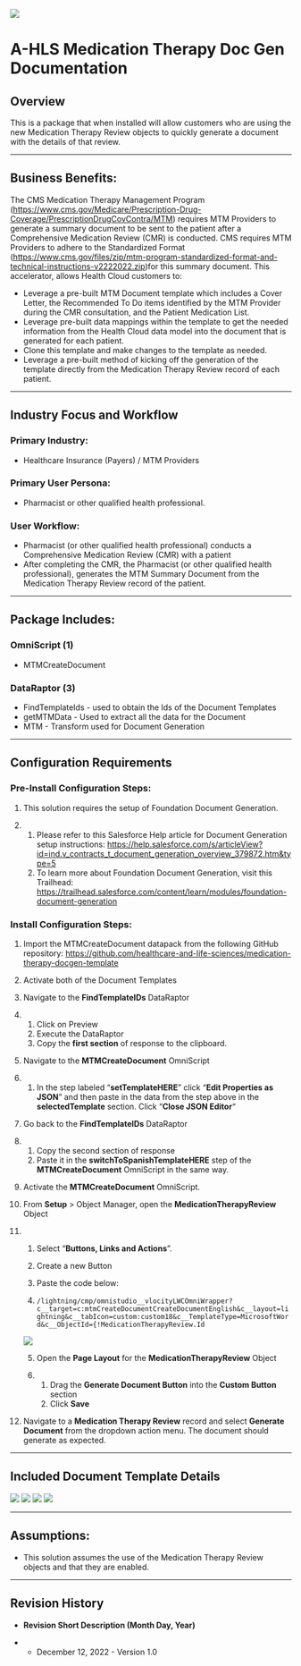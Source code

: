 ![](/images/ahlsbanner.png)
# A-HLS Medication Therapy Doc Gen Documentation 

## Overview

This is a package that when installed will allow customers who are using the new Medication Therapy Review objects to quickly generate a document with the details of that review. 

------

## Business Benefits:

The CMS Medication Therapy Management Program (https://www.cms.gov/Medicare/Prescription-Drug-Coverage/PrescriptionDrugCovContra/MTM) requires MTM Providers to generate a summary document to be sent to the patient after a Comprehensive Medication Review (CMR) is conducted.  CMS requires MTM Providers to adhere to the Standardized Format (https://www.cms.gov/files/zip/mtm-program-standardized-format-and-technical-instructions-v2222022.zip)for this summary document.  This accelerator, allows Health Cloud customers to:

* Leverage a pre-built MTM Document template which includes a Cover Letter, the Recommended To Do items identified by the MTM Provider during the CMR consultation, and the Patient Medication List. 
* Leverage pre-built data mappings within the template to get the needed information from the Health Cloud data model into the document that is generated for each patient. 
* Clone this template and make changes to the template as needed.
* Leverage a pre-built method of kicking off the generation of the template directly from the Medication Therapy Review record of each patient. 



------

## Industry Focus and Workflow

### Primary Industry:

* Healthcare Insurance (Payers) / MTM Providers 

### Primary User Persona:

* Pharmacist or other qualified health professional. 

### User Workflow:

* Pharmacist (or other qualified health professional) conducts a Comprehensive Medication Review (CMR) with a patient
* After completing the CMR, the Pharmacist (or other qualified health professional), generates the MTM Summary Document from the Medication Therapy Review record of the patient. 



------

## Package Includes:

### **OmniScript (1)**

- MTMCreateDocument

### **DataRaptor (3)**

- FindTemplateIds - used to obtain the Ids of the Document Templates
- getMTMData - Used to extract all the data for the Document
- MTM - Transform used for Document Generation

------

## Configuration Requirements

### Pre-Install Configuration Steps:

1. This solution requires the setup of Foundation Document Generation. 

2. 1. Please refer to this Salesforce Help article for Document Generation setup instructions: https://help.salesforce.com/s/articleView?id=ind.v_contracts_t_document_generation_overview_379872.htm&type=5
   2. To learn more about Foundation Document Generation, visit this Trailhead: https://trailhead.salesforce.com/content/learn/modules/foundation-document-generation

### Install Configuration Steps:

1. Import the MTMCreateDocument datapack from the following GitHub repository: https://github.com/healthcare-and-life-sciences/medication-therapy-docgen-template

2. Activate both of the Document Templates

3. Navigate to the **FindTemplateIDs** DataRaptor

4. 1. Click on Preview
   2. Execute the DataRaptor
   3. Copy the **first section** of response to the clipboard.  

5. Navigate to the **MTMCreateDocument** OmniScript

6. 1. In the step labeled “**setTemplateHERE**” click “**Edit Properties as JSON**” and then paste in the data from the step above in the **selectedTemplate** section. Click “**Close JSON Editor**“

7. Go back to the **FindTemplateIDs** DataRaptor

8. 1. Copy the second section of response
   2. Paste it in the **switchToSpanishTemplateHERE** step of the **MTMCreateDocument** OmniScript in the same way. 

9. Activate the **MTMCreateDocument** OmniScript.

10. From **Setup** > Object Manager, open the **MedicationTherapyReview** Object

11. 1. Select “**Buttons, Links and Actions**”.  

    2. Create a new Button

    3. Paste the code below:

    4. `/lightning/cmp/omnistudio__vlocityLWCOmniWrapper?c__target=c:mtmCreateDocumentCreateDocumentEnglish&c__layout=lightning&c__tabIcon=custom:custom18&c__TemplateType=MicrosoftWord&c__ObjectId={!MedicationTherapyReview.Id`
    
    ![](/images/mtmimage1.png)

    5. Open the **Page Layout** for the **MedicationTherapyReview** Object 

    6. 1. Drag the **Generate Document Button** into the **Custom Button** section
       2. Click **Save**

12. Navigate to a **Medication Therapy Review** record and select **Generate Document** from the dropdown action menu. The document should generate as expected.

------

## Included Document Template Details

![](/images/mtmimage2.png)
![](/images/mtmimage3.png)
![](/images/mtmimage4.png)
![](/images/mtmimage5.png)

------

## Assumptions:

- This solution assumes the use of the Medication Therapy Review objects and that they are enabled.

------

## Revision History

- **Revision Short Description (Month Day, Year)**

- - December 12, 2022 - Version 1.0
